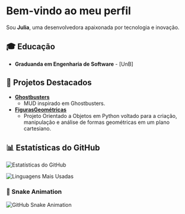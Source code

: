 # Bem-vindo ao meu perfil
  Sou **Julia**, uma desenvolvedora apaixonada por tecnologia e inovação.</p>

## 🎓 Educação
- **Graduanda em Engenharia de Software** - [UnB]
  
## 🌟 Projetos Destacados
- [**Ghostbusters**](https://github.com/SBD1/2024-1---Ghost-Busters)
  - MUD inspirado em Ghostbusters.
- [**FigurasGeométricas**](https://github.com/JuliaGabP/OrientacaoObjetos-UnB-2024-1)
  - Projeto Orientado a Objetos em Python voltado para a criação, manipulação e análise de formas geométricas em um plano cartesiano.
    
## 📊 Estatísticas do GitHub
<!-- Estatísticas do GitHub -->
![Estatísticas do GitHub](https://github-readme-stats.vercel.app/api?username=JuliaGabP&show_icons=true&theme=merko)

<!-- Linguagens Mais Usadas -->
![Linguagens Mais Usadas](https://github-readme-stats.vercel.app/api/top-langs/?username=JuliaGabP&layout=compact&theme=merko)

### 🐍 Snake Animation

![GitHub Snake Animation](https://github.com/JuliaGabP/JuliaGabP/blob/output/github-snake.svg)

